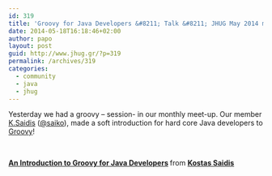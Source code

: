 ```yaml
---
id: 319
title: 'Groovy for Java Developers &#8211; Talk &#8211; JHUG May 2014 meet-up #jhug #groovy'
date: 2014-05-18T16:18:46+02:00
author: papo
layout: post
guid: http://www.jhug.gr/?p=319
permalink: /archives/319
categories:
  - community
  - java
  - jhug
---
```

Yesterday we had a groovy &#8211; session- in our monthly meet-up. Our member [K.Saidis](https://www.linkedin.com/in/saiko) ([@saiko](https://twitter.com/saikos)), made a soft introduction for hard core Java developers to [Groovy](http://groovy.codehaus.org/)!

&nbsp;



<div style="margin-bottom: 5px;">
  <strong> <a title="An Introduction to Groovy for Java Developers" href="https://www.slideshare.net/KostasSaidis/an-introduction-to-groovy-for-java-developers" target="_blank">An Introduction to Groovy for Java Developers</a> </strong> from <strong><a href="http://www.slideshare.net/KostasSaidis" target="_blank">Kostas Saidis</a></strong>
</div>